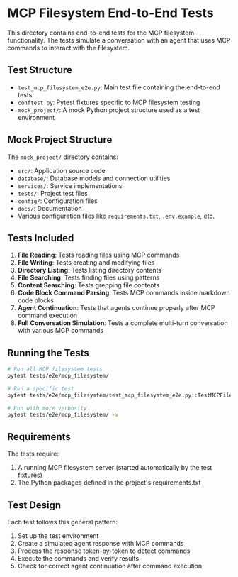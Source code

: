 # MCP Filesystem End-to-End Tests

This directory contains end-to-end tests for the MCP filesystem functionality. The tests simulate a conversation with an agent that uses MCP commands to interact with the filesystem.

## Test Structure

- `test_mcp_filesystem_e2e.py`: Main test file containing the end-to-end tests
- `conftest.py`: Pytest fixtures specific to MCP filesystem testing
- `mock_project/`: A mock Python project structure used as a test environment

## Mock Project Structure

The `mock_project/` directory contains:

- `src/`: Application source code
- `database/`: Database models and connection utilities
- `services/`: Service implementations
- `tests/`: Project test files
- `config/`: Configuration files
- `docs/`: Documentation
- Various configuration files like `requirements.txt`, `.env.example`, etc.

## Tests Included

1. **File Reading**: Tests reading files using MCP commands
2. **File Writing**: Tests creating and modifying files
3. **Directory Listing**: Tests listing directory contents
4. **File Searching**: Tests finding files using patterns
5. **Content Searching**: Tests grepping file contents
6. **Code Block Command Parsing**: Tests MCP commands inside markdown code blocks
7. **Agent Continuation**: Tests that agents continue properly after MCP command execution
8. **Full Conversation Simulation**: Tests a complete multi-turn conversation with various MCP commands

## Running the Tests

```bash
# Run all MCP filesystem tests
pytest tests/e2e/mcp_filesystem/

# Run a specific test
pytest tests/e2e/mcp_filesystem/test_mcp_filesystem_e2e.py::TestMCPFilesystemE2E::test_read_file_command

# Run with more verbosity
pytest tests/e2e/mcp_filesystem/ -v
```

## Requirements

The tests require:

1. A running MCP filesystem server (started automatically by the test fixtures)
2. The Python packages defined in the project's requirements.txt

## Test Design

Each test follows this general pattern:

1. Set up the test environment
2. Create a simulated agent response with MCP commands
3. Process the response token-by-token to detect commands
4. Execute the commands and verify results
5. Check for correct agent continuation after command execution